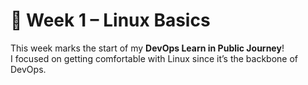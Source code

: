 # 🐧 Week 1 – Linux Basics

This week marks the start of my **DevOps Learn in Public Journey**!  
I focused on getting comfortable with Linux since it’s the backbone of DevOps.
